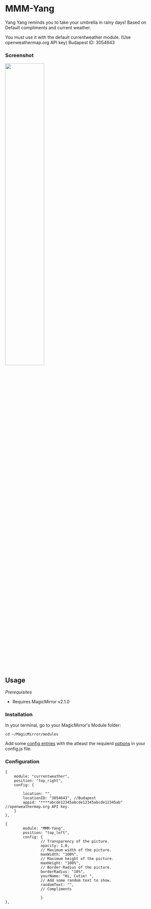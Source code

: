 # MMM-Yang
Yang Yang reminds you to take your umbrella in rainy days!
Based on Default compliments and current weather.

You must use it with the default currentweather module. (Use openweathermap.org API key)
Budapest ID: 3054643


### Screenshot


<img style="flat: left; width: 50%;" src="https://github.com/XueYing126/imgs/blob/master/MMM-Yang.png?raw=true">



## Usage

_Prerequisites_

- Requires MagicMirror v2.1.0

### Installation

In your terminal, go to your MagicMirror's Module folder:

```
cd ~/MagicMirror/modules
```



Add some [config entries](#configuration) with the atleast the requierd [options](#options) in your config.js file. 

### Configuration

```
{
	module: "currentweather",
	position: "top_right",	
	config: {

		location: "",
		locationID: "3054643", //Budapest
		appid: "****abcde12345abcde12345abcde12345ab" //openweathermap.org API key.
	}
},

```
```
{
        module: "MMM-Yang",
        position: "top_left",
        config: {
                // Transparency of the picture.
                opacity: 1.0,
                // Maximum width of the picture.
                maxWidth: "100%",
                // Maximum height of the picture.
                maxHeight: "100%",
                // Border-Radius of the picture.
                borderRadius: "10%",
                yourName: "Hi, Cutie! ",
                // Add some random text to show.
                randomText: "",
                // Compliments
                
                }
},
```

